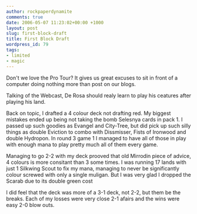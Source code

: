 ```yaml
---
author: rockpaperdynamite
comments: true
date: 2006-05-07 11:23:02+00:00 +1000
layout: post
slug: first-block-draft
title: First Block Draft
wordpress_id: 79
tags:
- limited
- magic
---
```


Don't we love the Pro Tour? It gives us great excuses to sit in front of a computer doing nothing more than post on our blogs.

Talking of the Webcast, De Rosa should realy learn to play his ceatures after playing his land.

Back on topic, I drafted a 4 colour deck not drafting red. My biggest mistakes ended up being not taking the bomb Selesnya cards in pack 1. I passed up such goodies as Evangel and City-Tree, but did pick up such silly things as double Eviction to combo with Dissmisser, Fists of Ironwood and double Hydropon. In round 3 game 1 I managed to have all of those in play with enough mana to play pretty much all of them every game.

Managing to go 2-2 with my deck prooved that old Mirrodin piece of advice, 4 colours is more consitant than 3 some times. I was running 17 lands with just 1 Silkwing Scout to fix my mana, managing to never be significantly colour screwed with only a single muligan. But I was very glad I dropped the Scarab due to its double green cost

I did feel that the deck was more of a 3-1 deck, not 2-2, but them be the breaks. Each of my losses were very close 2-1 afairs and the wins were easy 2-0 blow outs.




